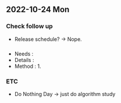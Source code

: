 ## 2022-10-24 Mon

### Check follow up
+ Release schedule? -> Nope.

### 
+ Needs : 
+ Details : 
+ Method : 
  1. 

### ETC
+ Do Nothing Day -> just do algorithm study